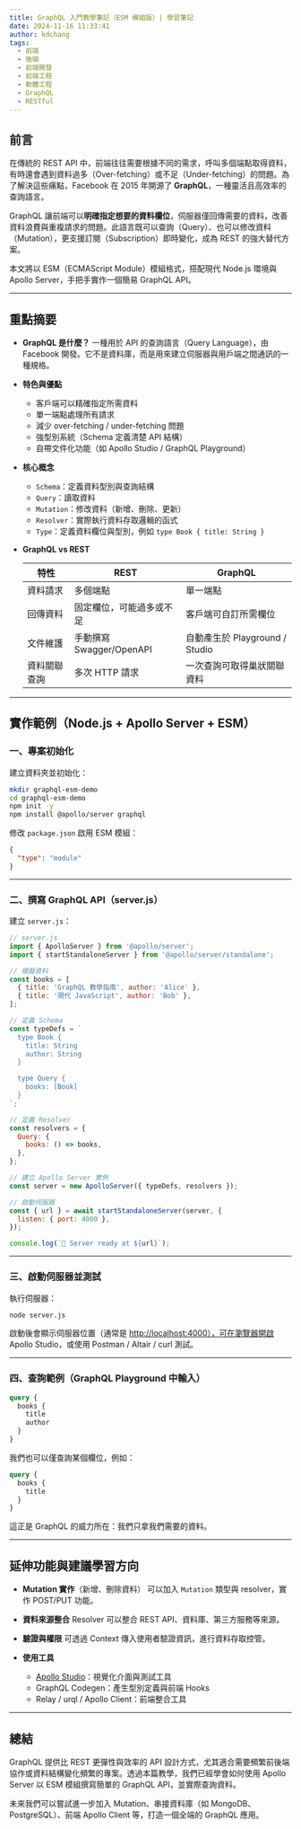 ```yaml
---
title: GraphQL 入門教學筆記（ESM 模組版）| 學習筆記
date: 2024-11-16 11:33:41
author: kdchang
tags:
  - 前端
  - 後端
  - 前端開發
  - 前端工程
  - 軟體工程
  - GraphQL
  - RESTful
---
```


## 前言

在傳統的 REST API 中，前端往往需要根據不同的需求，呼叫多個端點取得資料，有時還會遇到資料過多（Over-fetching）或不足（Under-fetching）的問題。為了解決這些痛點，Facebook 在 2015 年開源了 **GraphQL**，一種靈活且高效率的查詢語言。

GraphQL 讓前端可以**明確指定想要的資料欄位**，伺服器僅回傳需要的資料，改善資料浪費與重複請求的問題。此語言既可以查詢（Query）、也可以修改資料（Mutation），更支援訂閱（Subscription）即時變化，成為 REST 的強大替代方案。

本文將以 ESM（ECMAScript Module）模組格式，搭配現代 Node.js 環境與 Apollo Server，手把手實作一個簡易 GraphQL API。

---

## 重點摘要

- **GraphQL 是什麼？**
  一種用於 API 的查詢語言（Query Language），由 Facebook 開發。它不是資料庫，而是用來建立伺服器與用戶端之間通訊的一種規格。

- **特色與優點**

  - 客戶端可以精確指定所需資料
  - 單一端點處理所有請求
  - 減少 over-fetching / under-fetching 問題
  - 強型別系統（Schema 定義清楚 API 結構）
  - 自帶文件化功能（如 Apollo Studio / GraphQL Playground）

- **核心概念**

  - `Schema`：定義資料型別與查詢結構
  - `Query`：讀取資料
  - `Mutation`：修改資料（新增、刪除、更新）
  - `Resolver`：實際執行資料存取邏輯的函式
  - `Type`：定義資料欄位與型別，例如 `type Book { title: String }`

- **GraphQL vs REST**

  | 特性         | REST                     | GraphQL                        |
  | ------------ | ------------------------ | ------------------------------ |
  | 資料請求     | 多個端點                 | 單一端點                       |
  | 回傳資料     | 固定欄位，可能過多或不足 | 客戶端可自訂所需欄位           |
  | 文件維護     | 手動撰寫 Swagger/OpenAPI | 自動產生於 Playground / Studio |
  | 資料關聯查詢 | 多次 HTTP 請求           | 一次查詢可取得巢狀關聯資料     |

---

## 實作範例（Node.js + Apollo Server + ESM）

### 一、專案初始化

建立資料夾並初始化：

```bash
mkdir graphql-esm-demo
cd graphql-esm-demo
npm init -y
npm install @apollo/server graphql
```

修改 `package.json` 啟用 ESM 模組：

```json
{
  "type": "module"
}
```

---

### 二、撰寫 GraphQL API（server.js）

建立 `server.js`：

```js
// server.js
import { ApolloServer } from '@apollo/server';
import { startStandaloneServer } from '@apollo/server/standalone';

// 模擬資料
const books = [
  { title: 'GraphQL 教學指南', author: 'Alice' },
  { title: '現代 JavaScript', author: 'Bob' },
];

// 定義 Schema
const typeDefs = `
  type Book {
    title: String
    author: String
  }

  type Query {
    books: [Book]
  }
`;

// 定義 Resolver
const resolvers = {
  Query: {
    books: () => books,
  },
};

// 建立 Apollo Server 實例
const server = new ApolloServer({ typeDefs, resolvers });

// 啟動伺服器
const { url } = await startStandaloneServer(server, {
  listen: { port: 4000 },
});

console.log(`🚀 Server ready at ${url}`);
```

---

### 三、啟動伺服器並測試

執行伺服器：

```bash
node server.js
```

啟動後會顯示伺服器位置（通常是 [http://localhost:4000），可在瀏覽器開啟](http://localhost:4000），可在瀏覽器開啟) Apollo Studio，或使用 Postman / Altair / curl 測試。

---

### 四、查詢範例（GraphQL Playground 中輸入）

```graphql
query {
  books {
    title
    author
  }
}
```

我們也可以僅查詢某個欄位，例如：

```graphql
query {
  books {
    title
  }
}
```

這正是 GraphQL 的威力所在：我們只拿我們需要的資料。

---

## 延伸功能與建議學習方向

- **Mutation 實作**（新增、刪除資料）
  可以加入 `Mutation` 類型與 resolver，實作 POST/PUT 功能。

- **資料來源整合**
  Resolver 可以整合 REST API、資料庫、第三方服務等來源。

- **驗證與權限**
  可透過 Context 傳入使用者驗證資訊，進行資料存取控管。

- **使用工具**

  - [Apollo Studio](https://studio.apollographql.com/)：視覺化介面與測試工具
  - GraphQL Codegen：產生型別定義與前端 Hooks
  - Relay / urql / Apollo Client：前端整合工具

---

## 總結

GraphQL 提供比 REST 更彈性與效率的 API 設計方式，尤其適合需要頻繁前後端協作或資料結構變化頻繁的專案。透過本篇教學，我們已經學會如何使用 Apollo Server 以 ESM 模組撰寫簡單的 GraphQL API，並實際查詢資料。

未來我們可以嘗試進一步加入 Mutation、串接資料庫（如 MongoDB、PostgreSQL）、前端 Apollo Client 等，打造一個全端的 GraphQL 應用。
